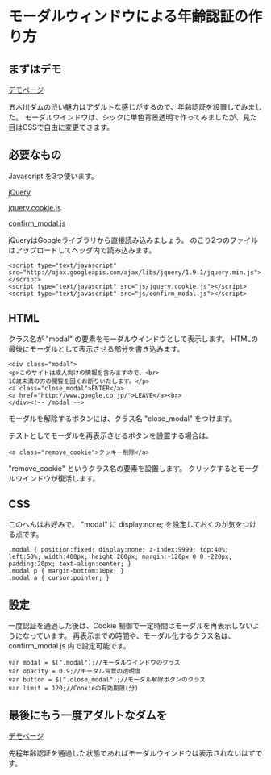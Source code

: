 # モーダルウィンドウによる年齢認証の作り方

## まずはデモ

<a href="http://klutche.org/demo/confirm_modal/" target="_blank" class="link">デモページ</a>

五木川ダムの渋い魅力はアダルトな感じがするので、年齢認証を設置してみました。
モーダルウインドウは、シックに単色背景透明で作ってみましたが、見た目はCSSで自由に変更できます。

## 必要なもの

Javascript を3つ使います。

<a href="http://jquery.com/" target="_blank">jQuery</a>

<a href="https://github.com/carhartl/jquery-cookie" target="_blank">jquery.cookie.js</a>

<a href="https://github.com/klutche/confirm_modal" target="_blank">confirm_modal.js</a>

jQueryはGoogleライブラリから直接読み込みましょう。
のこり2つのファイルはアップロードしてヘッダ内で読み込みます。

    <script type="text/javascript" src="http://ajax.googleapis.com/ajax/libs/jquery/1.9.1/jquery.min.js"></script>
    <script type="text/javascript" src="js/jquery.cookie.js"></script>
    <script type="text/javascript" src="js/confirm_modal.js"></script>

## HTML

クラス名が "modal" の要素をモーダルウインドウとして表示します。
HTMLの最後にモーダルとして表示させる部分を書き込みます。

    <div class="modal">
    <p>このサイトは成人向けの情報を含みますので、<br>
    18歳未満の方の閲覧を固くお断りいたします。</p>
    <a class="close_modal">ENTER</a>
    <a href="http://www.google.co.jp/">LEAVE</a><br>
    </div><!-- /modal -->

モーダルを解除するボタンには、クラス名 "close_modal" をつけます。

テストとしてモーダルを再表示させるボタンを設置する場合は、

    <a class="remove_cookie">クッキー削除</a>

"remove_cookie" というクラス名の要素を設置します。
クリックするとモーダルウインドウが復活します。

## CSS

このへんはお好みで。
"modal" に display:none; を設定しておくのが気をつける点です。

    .modal { position:fixed; display:none; z-index:9999; top:40%; left:50%; width:400px; height:200px; margin:-120px 0 0 -220px; padding:20px; text-align:center; }
    .modal p { margin-bottom:10px; }
    .modal a { cursor:pointer; }

## 設定

一度認証を通過した後は、Cookie 制御で一定時間はモーダルを再表示しないようになっています。
再表示までの時間や、モーダル化するクラス名は、confirm_modal.js 内で設定可能です。

    var modal = $(".modal");//モーダルウインドウのクラス
    var opacity = 0.9;//モーダル背景の透明度
    var button = $(".close_modal");//モーダル解除ボタンのクラス
    var limit = 120;//Cookieの有効期限(分)

## 最後にもう一度アダルトなダムを

<a href="http://klutche.org/demo/confirm_modal/" target="_blank" class="link">デモページ</a>

先程年齢認証を通過した状態であればモーダルウインドウは表示されないはずです。


